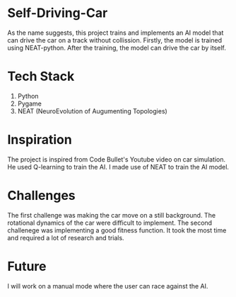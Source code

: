 # Self-Driving-Car
As the name suggests, this project trains and implements an AI model that can drive the car on a track without collission.
Firstly, the model is trained using NEAT-python. After the training, the model can drive the car by itself.

# Tech Stack
1. Python
2. Pygame
3. NEAT (NeuroEvolution of Augumenting Topologies)

# Inspiration
The project is inspired from Code Bullet's Youtube video on car simulation. He used Q-learning to train the AI.
I made use of NEAT to train the AI model.

# Challenges
The first challenge was making the car move on a still background. The rotational dynamics of the car were difficult to implement.
The second challenege was implementing a good fitness function. It took the most time and required a lot of research and trials.

# Future
I will work on a manual mode where the user can race against the AI.

